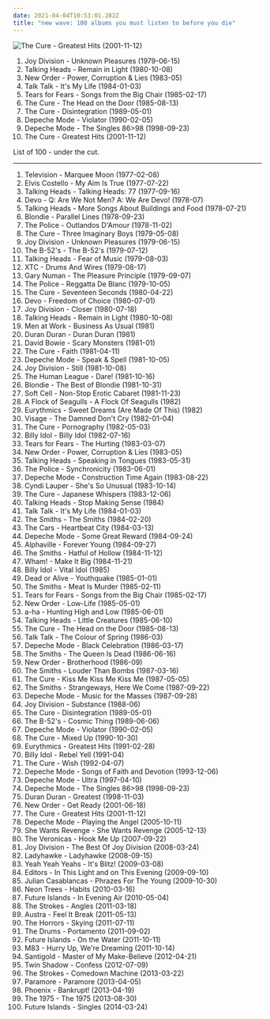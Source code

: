 ```yaml
---
date: 2021-04-04T10:53:01.282Z
title: "new wave: 100 albums you must listen to before you die"
---
```

![The Cure - Greatest Hits (2001-11-12)](http://coverartarchive.org/release/7ec269cf-7871-4ef3-86c7-867334d761ba/22848882016-500.jpg "The Cure - Greatest Hits (2001-11-12)")
<ol class="albums">
<li data-cover="https://via.placeholder.com/450" data-tags="post-punk" role="button">Joy Division - Unknown Pleasures (1979-06-15)</li>
<li data-cover="https://via.placeholder.com/450" data-tags="new wave" role="button">Talking Heads - Remain in Light (1980-10-08)</li>
<li data-cover="https://via.placeholder.com/450" data-tags="new wave, post-punk" role="button">New Order - Power, Corruption & Lies (1983-05)</li>
<li data-cover="https://img.discogs.com/LM8XDDJAl7zeJ_xrgMM4Kt7uMU8=/fit-in/372x595/filters:strip_icc():format(jpeg):mode_rgb():quality(90)/discogs-images/R-972448-1215538670.jpeg.jpg" data-tags="new wave" role="button">Talk Talk - It's My Life (1984-01-03)</li>
<li data-cover="http://coverartarchive.org/release/714c8fa2-0a75-470b-a5d3-3709e41aa6dd/4361451627-500.jpg" data-tags="80s, new wave" role="button">Tears for Fears - Songs from the Big Chair (1985-02-17)</li>
<li data-cover="http://coverartarchive.org/release/bc1bf979-4889-3d5e-8edd-bf1bcffa80c3/23483858382-500.jpg" data-tags="new wave, 80s" role="button">The Cure - The Head on the Door (1985-08-13)</li>
<li data-cover="http://coverartarchive.org/release/91fa2331-d8b4-4d1f-aa4d-53b1c54853e5/20885075891-500.jpg" data-tags="80s, new wave" role="button">The Cure - Disintegration (1989-05-01)</li>
<li data-cover="https://img.discogs.com/3iegZ_HzM2EWcgOWBaN3CfRedyo=/fit-in/500x505/filters:strip_icc():format(jpeg):mode_rgb():quality(90)/discogs-images/R-467428-1117836841.jpg.jpg" data-tags="synthpop, new wave, 90s" role="button">Depeche Mode - Violator (1990-02-05)</li>
<li data-cover="http://coverartarchive.org/release/4f8949d4-fd67-3d8a-85d3-2f9f3ca70317/19430444042-500.jpg" data-tags="electronic, new wave, 80s" role="button">Depeche Mode - The Singles 86>98 (1998-09-23)</li>
<li data-cover="http://coverartarchive.org/release/7ec269cf-7871-4ef3-86c7-867334d761ba/22848882016-500.jpg" data-tags="new wave, alternative, 80s" role="button">The Cure - Greatest Hits (2001-11-12)</li>
</ol>
List of 100 - under the cut.
<!-- more -->

_________________

<ol class="albums">
<li data-cover="http://coverartarchive.org/release/5fb363d1-3bee-44ce-acfc-43fdb0d7c4aa/2761546755-500.jpg" data-tags="post-punk, 70s" role="button">
Television - Marquee Moon (1977-02-08)
</li>
<li data-cover="https://img.discogs.com/1Dc6HzwqHTsh0Vyn4rfokptRoAA=/fit-in/300x294/filters:strip_icc():format(jpeg):mode_rgb():quality(90)/discogs-images/R-8208782-1457185930-1152.jpeg.jpg" data-tags="rock, new wave, 70s, singer-songwriter" role="button">
Elvis Costello - My Aim Is True (1977-07-22)
</li>
<li data-cover="https://via.placeholder.com/450" data-tags="new wave" role="button">
Talking Heads - Talking Heads: 77 (1977-09-16)
</li>
<li data-cover="https://via.placeholder.com/450" data-tags="new wave, post-punk" role="button">
Devo - Q: Are We Not Men? A: We Are Devo! (1978-07)
</li>
<li data-cover="https://via.placeholder.com/450" data-tags="new wave" role="button">
Talking Heads - More Songs About Buildings and Food (1978-07-21)
</li>
<li data-cover="https://via.placeholder.com/450" data-tags="new wave, 70s" role="button">
Blondie - Parallel Lines (1978-09-23)
</li>
<li data-cover="https://via.placeholder.com/450" data-tags="rock, new wave" role="button">
The Police - Outlandos D'Amour (1978-11-02)
</li>
<li data-cover="http://coverartarchive.org/release/9b62f7ca-2b74-3a22-b76f-c0c184466a3a/7904776862-500.jpg" data-tags="post-punk, new wave" role="button">
The Cure - Three Imaginary Boys (1979-05-08)
</li>
<li data-cover="https://via.placeholder.com/450" data-tags="post-punk" role="button">
Joy Division - Unknown Pleasures (1979-06-15)
</li>
<li data-cover="http://coverartarchive.org/release/b154790a-643e-4780-9b8f-c5a5639dd392/5527662505-500.jpg" data-tags="new wave" role="button">
The B-52's - The B-52's (1979-07-12)
</li>
<li data-cover="http://coverartarchive.org/release/621b308e-ef79-4c7a-aa87-1f47885a709b/9312152547-500.jpg" data-tags="new wave" role="button">
Talking Heads - Fear of Music (1979-08-03)
</li>
<li data-cover="https://via.placeholder.com/450" data-tags="new wave" role="button">
XTC - Drums And Wires (1979-08-17)
</li>
<li data-cover="https://via.placeholder.com/450" data-tags="new wave" role="button">
Gary Numan - The Pleasure Principle (1979-09-07)
</li>
<li data-cover="https://img.discogs.com/U2nZ8iSH36bCCN6lvbTeeRi4tLk=/fit-in/600x596/filters:strip_icc():format(jpeg):mode_rgb():quality(90)/discogs-images/R-5740095-1401357060-1280.jpeg.jpg" data-tags="rock, new wave, classic rock" role="button">
The Police - Reggatta De Blanc (1979-10-05)
</li>
<li data-cover="http://coverartarchive.org/release/710f4e35-a355-45ba-b61f-2a969ff8e870/12483197648-500.jpg" data-tags="post-punk" role="button">
The Cure - Seventeen Seconds (1980-04-22)
</li>
<li data-cover="https://via.placeholder.com/450" data-tags="new wave" role="button">
Devo - Freedom of Choice (1980-07-01)
</li>
<li data-cover="http://coverartarchive.org/release/97d8bb43-f46f-3460-92dc-d6acdb3f1279/14969806130-500.jpg" data-tags="post-punk" role="button">
Joy Division - Closer (1980-07-18)
</li>
<li data-cover="https://via.placeholder.com/450" data-tags="new wave" role="button">
Talking Heads - Remain in Light (1980-10-08)
</li>
<li data-cover="https://img.discogs.com/5INQkJ-YqonkcbHqAS2aeTb_TGg=/fit-in/317x500/filters:strip_icc():format(jpeg):mode_rgb():quality(90)/discogs-images/R-771388-1157538601.jpeg.jpg" data-tags="80s" role="button">
Men at Work - Business As Usual (1981)
</li>
<li data-cover="https://img.discogs.com/cfc9e7fd50d7c9c08931869b95f6849a01d0635d/images/spacer.gif" data-tags="80s, new wave" role="button">
Duran Duran - Duran Duran (1981)
</li>
<li data-cover="http://coverartarchive.org/release/70814e13-d7e6-453f-b60e-a347ea238a7c/5169972689-500.jpg" data-tags="new wave" role="button">
David Bowie - Scary Monsters (1981-01)
</li>
<li data-cover="http://coverartarchive.org/release/8d633474-f161-470b-b47c-cf6383f235a9/26974152489-500.jpg" data-tags="post-punk" role="button">
The Cure - Faith (1981-04-11)
</li>
<li data-cover="http://coverartarchive.org/release/91317176-bd6e-3047-97ef-9d1765ce3548/6441482610-500.jpg" data-tags="synthpop, new wave" role="button">
Depeche Mode - Speak & Spell (1981-10-05)
</li>
<li data-cover="https://via.placeholder.com/450" data-tags="post-punk, new wave" role="button">
Joy Division - Still (1981-10-08)
</li>
<li data-cover="http://coverartarchive.org/release/32dbc785-9a03-4603-9a77-930332a4334c/8018255801-500.jpg" data-tags="new wave, 80s" role="button">
The Human League - Dare! (1981-10-16)
</li>
<li data-cover="https://img.discogs.com/_HCeQlTaMB12MISn_0Ct3y7xXHw=/fit-in/600x600/filters:strip_icc():format(jpeg):mode_rgb():quality(90)/discogs-images/R-4564813-1368600329-9036.png.jpg" data-tags="80s, new wave" role="button">
Blondie - The Best of Blondie (1981-10-31)
</li>
<li data-cover="https://img.discogs.com/_W4tJSA3wZL_2eKIS2PwpID40ZE=/fit-in/600x600/filters:strip_icc():format(jpeg):mode_rgb():quality(90)/discogs-images/R-605541-1438207160-6998.jpeg.jpg" data-tags="80s, new wave, synthpop" role="button">
Soft Cell - Non-Stop Erotic Cabaret (1981-11-23)
</li>
<li data-cover="http://coverartarchive.org/release/79bbe18b-183d-3b96-9237-e24ef540b7d6/4557133682-500.jpg" data-tags="new wave, 80s" role="button">
A Flock of Seagulls - A Flock Of Seagulls (1982)
</li>
<li data-cover="https://via.placeholder.com/450" data-tags="new wave, 80s" role="button">
Eurythmics - Sweet Dreams (Are Made Of This) (1982)
</li>
<li data-cover="http://coverartarchive.org/release/c354b401-7722-4297-a26b-0822953fa829/14592166258-500.jpg" data-tags="new wave" role="button">
Visage - The Damned Don't Cry (1982-01-04)
</li>
<li data-cover="http://coverartarchive.org/release/b0d6d8ad-02d7-3f08-9128-47c734c2c446/7947353809-500.jpg" data-tags="post-punk, gothic rock" role="button">
The Cure - Pornography (1982-05-03)
</li>
<li data-cover="https://via.placeholder.com/450" data-tags="rock, 80s, new wave" role="button">
Billy Idol - Billy Idol (1982-07-16)
</li>
<li data-cover="http://coverartarchive.org/release/07297312-a07f-4888-bec2-e3e8fd1b20ba/7449691977-500.jpg" data-tags="80s, new wave" role="button">
Tears for Fears - The Hurting (1983-03-07)
</li>
<li data-cover="https://via.placeholder.com/450" data-tags="new wave, post-punk" role="button">
New Order - Power, Corruption & Lies (1983-05)
</li>
<li data-cover="http://coverartarchive.org/release/1da98992-f955-4de8-9efc-ac4d9a9cf047/5565481684-500.jpg" data-tags="new wave, 80s" role="button">
Talking Heads - Speaking in Tongues (1983-05-31)
</li>
<li data-cover="https://img.discogs.com/d_ik1sDXhr1urK-0ZFfZJaptosw=/fit-in/596x802/filters:strip_icc():format(jpeg):mode_rgb():quality(90)/discogs-images/R-1489931-1223560421.jpeg.jpg" data-tags="80s, rock, new wave" role="button">
The Police - Synchronicity (1983-06-01)
</li>
<li data-cover="http://coverartarchive.org/release/a24d7484-2e2f-3737-a897-657df6268363/7525226429-500.jpg" data-tags="new wave, synthpop" role="button">
Depeche Mode - Construction Time Again (1983-08-22)
</li>
<li data-cover="http://coverartarchive.org/release/ad5964d3-797e-34b4-95fa-43a9ae685bdb/27038420556-500.jpg" data-tags="80s, pop" role="button">
Cyndi Lauper - She's So Unusual (1983-10-14)
</li>
<li data-cover="http://coverartarchive.org/release/186edf0e-9c33-4233-8472-772c766d0f23/9667861123-500.jpg" data-tags="new wave, 80s" role="button">
The Cure - Japanese Whispers (1983-12-06)
</li>
<li data-cover="https://img.discogs.com/mEROh5D5nn0FvcZrEKopwnQYZS8=/fit-in/450x450/filters:strip_icc():format(jpeg):mode_rgb():quality(90)/discogs-images/R-3644792-1365379808-5746.jpeg.jpg" data-tags="80s, new wave" role="button">
Talking Heads - Stop Making Sense (1984)
</li>
<li data-cover="https://img.discogs.com/LM8XDDJAl7zeJ_xrgMM4Kt7uMU8=/fit-in/372x595/filters:strip_icc():format(jpeg):mode_rgb():quality(90)/discogs-images/R-972448-1215538670.jpeg.jpg" data-tags="new wave" role="button">
Talk Talk - It's My Life (1984-01-03)
</li>
<li data-cover="http://coverartarchive.org/release/0299e566-f951-440f-bb63-8d6608aff482/6126735758-500.jpg" data-tags="80s" role="button">
The Smiths - The Smiths (1984-02-20)
</li>
<li data-cover="https://img.discogs.com/z8Q9leVMQuC8hHHkhTs-5AsxqmE=/fit-in/512x512/filters:strip_icc():format(jpeg):mode_rgb():quality(90)/discogs-images/R-8825613-1470291056-2482.jpeg.jpg" data-tags="80s" role="button">
The Cars - Heartbeat City (1984-03-13)
</li>
<li data-cover="http://coverartarchive.org/release/6b5b399d-14dc-3abb-a117-bdbc023faf82/20960144686-500.jpg" data-tags="80s, new wave, synthpop" role="button">
Depeche Mode - Some Great Reward (1984-09-24)
</li>
<li data-cover="http://coverartarchive.org/release/07e8b1d1-6fa7-3baa-8658-026060ae06c5/14454641304-500.jpg" data-tags="80s" role="button">
Alphaville - Forever Young (1984-09-27)
</li>
<li data-cover="http://coverartarchive.org/release/0b20070d-8be5-33e6-a0a9-bc9eae9ed20f/19686383184-500.jpg" data-tags="80s" role="button">
The Smiths - Hatful of Hollow (1984-11-12)
</li>
<li data-cover="http://coverartarchive.org/release/8587cf6d-3761-4cae-9acc-78770a13c758/14766989775-500.jpg" data-tags="80s, pop, new wave" role="button">
Wham! - Make It Big (1984-11-21)
</li>
<li data-cover="http://coverartarchive.org/release/08c1b5dc-8b44-4039-b86f-c0dc4975cc27/9230305954-500.jpg" data-tags="80s, rock, new wave" role="button">
Billy Idol - Vital Idol (1985)
</li>
<li data-cover="http://coverartarchive.org/release/169a1e71-09a1-49d5-b9c2-937b8fd9c855/6183399859-500.jpg" data-tags="80s, new wave, synthpop" role="button">
Dead or Alive - Youthquake (1985-01-01)
</li>
<li data-cover="http://coverartarchive.org/release/553849ea-0c72-3239-af7a-f59a8e048f0b/2589359162-500.jpg" data-tags="80s" role="button">
The Smiths - Meat Is Murder (1985-02-11)
</li>
<li data-cover="http://coverartarchive.org/release/714c8fa2-0a75-470b-a5d3-3709e41aa6dd/4361451627-500.jpg" data-tags="80s, new wave" role="button">
Tears for Fears - Songs from the Big Chair (1985-02-17)
</li>
<li data-cover="https://via.placeholder.com/450" data-tags="new wave, 80s" role="button">
New Order - Low-Life (1985-05-01)
</li>
<li data-cover="https://img.discogs.com/LNiRXux_wTZfTRrBTX1TqYy197Q=/fit-in/599x601/filters:strip_icc():format(jpeg):mode_rgb():quality(90)/discogs-images/R-194729-1232047944.jpeg.jpg" data-tags="80s" role="button">
a-ha - Hunting High and Low (1985-06-01)
</li>
<li data-cover="http://coverartarchive.org/release/205952c4-e54f-35a5-a299-5d16e600b23f/10919499939-500.jpg" data-tags="new wave, 80s" role="button">
Talking Heads - Little Creatures (1985-06-10)
</li>
<li data-cover="http://coverartarchive.org/release/bc1bf979-4889-3d5e-8edd-bf1bcffa80c3/23483858382-500.jpg" data-tags="new wave, 80s" role="button">
The Cure - The Head on the Door (1985-08-13)
</li>
<li data-cover="http://coverartarchive.org/release/053fc4d5-34e8-4757-9e16-29c91b36253b/23804216681-500.jpg" data-tags="80s, new wave, art pop" role="button">
Talk Talk - The Colour of Spring (1986-03)
</li>
<li data-cover="https://img.discogs.com/GROXvyXYNKr5uIydjfWHzA2oLZg=/fit-in/600x600/filters:strip_icc():format(jpeg):mode_rgb():quality(90)/discogs-images/R-448007-1336127526.jpeg.jpg" data-tags="synthpop, 80s, new wave" role="button">
Depeche Mode - Black Celebration (1986-03-17)
</li>
<li data-cover="https://img.discogs.com/HF1ofkULuDsTL_V2UxdDttIS7Jk=/fit-in/600x731/filters:strip_icc():format(jpeg):mode_rgb():quality(90)/discogs-images/R-4713437-1375187103-5195.jpeg.jpg" data-tags="80s" role="button">
The Smiths - The Queen Is Dead (1986-06-16)
</li>
<li data-cover="http://coverartarchive.org/release/0bbb5a12-42f2-4bc2-81af-2a895e2e2572/26059563062-500.jpg" data-tags="80s, new wave" role="button">
New Order - Brotherhood (1986-09)
</li>
<li data-cover="http://coverartarchive.org/release/c0da7fda-06a8-452c-b25b-9aa320f7409d/4734396063-500.jpg" data-tags="80s" role="button">
The Smiths - Louder Than Bombs (1987-03-16)
</li>
<li data-cover="http://coverartarchive.org/release/03a3acfb-67ee-3353-a3f9-65a1af3a626e/7947298813-500.jpg" data-tags="post-punk, new wave, 80s, alternative" role="button">
The Cure - Kiss Me Kiss Me Kiss Me (1987-05-05)
</li>
<li data-cover="http://coverartarchive.org/release/832c3cd6-effa-3e5f-a6e1-273cfd2d9c27/21363854627-500.jpg" data-tags="80s" role="button">
The Smiths - Strangeways, Here We Come (1987-09-22)
</li>
<li data-cover="http://coverartarchive.org/release/4577ed01-57ad-3826-800b-e0c4d4998611/9417546640-500.jpg" data-tags="synthpop, 80s, new wave, electronic" role="button">
Depeche Mode - Music for the Masses (1987-09-28)
</li>
<li data-cover="http://coverartarchive.org/release/baab3587-e387-32f0-b68e-6af5d73347e2/15851774994-500.jpg" data-tags="post-punk" role="button">
Joy Division - Substance (1988-06)
</li>
<li data-cover="http://coverartarchive.org/release/91fa2331-d8b4-4d1f-aa4d-53b1c54853e5/20885075891-500.jpg" data-tags="80s, new wave" role="button">
The Cure - Disintegration (1989-05-01)
</li>
<li data-cover="https://via.placeholder.com/450" data-tags="new wave" role="button">
The B-52's - Cosmic Thing (1989-06-06)
</li>
<li data-cover="https://img.discogs.com/3iegZ_HzM2EWcgOWBaN3CfRedyo=/fit-in/500x505/filters:strip_icc():format(jpeg):mode_rgb():quality(90)/discogs-images/R-467428-1117836841.jpg.jpg" data-tags="synthpop, new wave, 90s" role="button">
Depeche Mode - Violator (1990-02-05)
</li>
<li data-cover="http://coverartarchive.org/release/b1bad019-ee7b-437a-a587-d314d4541892/2461283124-500.jpg" data-tags="new wave, alternative, remix" role="button">
The Cure - Mixed Up (1990-10-30)
</li>
<li data-cover="http://coverartarchive.org/release/28bb674b-dc21-3a26-92a9-ced106a4165c/2633457554-500.jpg" data-tags="pop, 80s" role="button">
Eurythmics - Greatest Hits (1991-02-28)
</li>
<li data-cover="https://img.discogs.com/ivCBfo__6eYzRKG2nAmera5e6Vs=/fit-in/600x942/filters:strip_icc():format(jpeg):mode_rgb():quality(90)/discogs-images/R-632962-1464451929-7538.jpeg.jpg" data-tags="80s, new wave" role="button">
Billy Idol - Rebel Yell (1991-04)
</li>
<li data-cover="http://coverartarchive.org/release/4284b81f-1731-313a-a4de-58b4c18a754a/5808321423-500.jpg" data-tags="90s, alternative" role="button">
The Cure - Wish (1992-04-07)
</li>
<li data-cover="https://img.discogs.com/T1N1f1AXU1XTKd-IPo2E4YM5Cms=/fit-in/600x606/filters:strip_icc():format(jpeg):mode_rgb():quality(90)/discogs-images/R-1771648-1245254037.jpeg.jpg" data-tags="electronic" role="button">
Depeche Mode - Songs of Faith and Devotion (1993-12-06)
</li>
<li data-cover="http://coverartarchive.org/release/127b9b29-4252-463b-9d9a-30b888c19867/9417557840-500.jpg" data-tags="electronic, synthpop, 90s" role="button">
Depeche Mode - Ultra (1997-04-10)
</li>
<li data-cover="http://coverartarchive.org/release/4f8949d4-fd67-3d8a-85d3-2f9f3ca70317/19430444042-500.jpg" data-tags="electronic, new wave, 80s" role="button">
Depeche Mode - The Singles 86>98 (1998-09-23)
</li>
<li data-cover="http://coverartarchive.org/release/d3e32877-939c-4a93-b458-250c3570ebe5/7100039098-500.jpg" data-tags="80s" role="button">
Duran Duran - Greatest (1998-11-03)
</li>
<li data-cover="http://coverartarchive.org/release/ab9c5e53-5e3d-30b6-9ef3-c8c508aa2718/26802894043-500.jpg" data-tags="new wave" role="button">
New Order - Get Ready (2001-06-18)
</li>
<li data-cover="http://coverartarchive.org/release/7ec269cf-7871-4ef3-86c7-867334d761ba/22848882016-500.jpg" data-tags="new wave, alternative, 80s" role="button">
The Cure - Greatest Hits (2001-11-12)
</li>
<li data-cover="http://coverartarchive.org/release/d502300a-494d-42f0-a63c-b66581116f87/7526465944-500.jpg" data-tags="electronic, synthpop" role="button">
Depeche Mode - Playing the Angel (2005-10-11)
</li>
<li data-cover="http://coverartarchive.org/release/86427535-9abb-4681-8c88-5c651e55d62a/8353381352-500.jpg" data-tags="darkwave" role="button">
She Wants Revenge - She Wants Revenge (2005-12-13)
</li>
<li data-cover="https://img.discogs.com/ydFTaKjCjbLEGEOwccl2J6vY2xI=/fit-in/600x600/filters:strip_icc():format(jpeg):mode_rgb():quality(90)/discogs-images/R-14786700-1581593232-4035.jpeg.jpg" data-tags="pop, electropop" role="button">
The Veronicas - Hook Me Up (2007-09-22)
</li>
<li data-cover="http://coverartarchive.org/release/add9be65-7960-4fb7-beac-c4c34243b095/9370672975-500.jpg" data-tags="rock, new wave, post-punk" role="button">
Joy Division - The Best Of Joy Division (2008-03-24)
</li>
<li data-cover="https://img.discogs.com/UQqe0QucApRxcNb-MKjL7rtWcDw=/fit-in/512x451/filters:strip_icc():format(jpeg):mode_rgb():quality(90)/discogs-images/R-1474638-1224657234.jpeg.jpg" data-tags="electropop" role="button">
Ladyhawke - Ladyhawke (2008-09-15)
</li>
<li data-cover="https://img.discogs.com/hAsdCP8W7PCsQ9jc1hfhyJaPzNo=/fit-in/600x538/filters:strip_icc():format(jpeg):mode_rgb():quality(90)/discogs-images/R-1728357-1239562265.jpeg.jpg" data-tags="alternative, rock, indie rock" role="button">
Yeah Yeah Yeahs - It's Blitz! (2009-03-08)
</li>
<li data-cover="https://img.discogs.com/ZrzWeONUtVrJz4UzL1bO3auIr7U=/fit-in/600x589/filters:strip_icc():format(jpeg):mode_rgb():quality(90)/discogs-images/R-2084980-1423077313-1815.jpeg.jpg" data-tags="synthpop, electronic, post-punk, alternative, post-punk revival" role="button">
Editors - In This Light and on This Evening (2009-09-10)
</li>
<li data-cover="https://img.discogs.com/p__qwB22Af-f2Y0Yr-lLPWyJ9JQ=/fit-in/600x600/filters:strip_icc():format(jpeg):mode_rgb():quality(90)/discogs-images/R-1993310-1257429489.jpeg.jpg" data-tags="indie" role="button">
Julian Casablancas - Phrazes For The Young (2009-10-30)
</li>
<li data-cover="http://coverartarchive.org/release/19efd349-98a3-4cc1-a4f9-20fd96422204/28146630690-500.jpg" data-tags="alternative, animal" role="button">
Neon Trees - Habits (2010-03-16)
</li>
<li data-cover="http://coverartarchive.org/release/5ce79023-6a71-4a92-bf65-eaa6213c4944/8377341613-500.jpg" data-tags="new wave" role="button">
Future Islands - In Evening Air (2010-05-04)
</li>
<li data-cover="https://via.placeholder.com/450" data-tags="indie rock" role="button">
The Strokes - Angles (2011-03-18)
</li>
<li data-cover="http://coverartarchive.org/release/5e8aec59-129c-4cb4-b894-5e59edb5c4ca/4261741516-500.jpg" data-tags="indie electronic, new wave, alternative, synthpop" role="button">
Austra - Feel It Break (2011-05-13)
</li>
<li data-cover="http://coverartarchive.org/release/fcb2858e-81e4-456f-a59e-d0d2e1b9919e/7135784939-500.jpg" data-tags="shoegaze, new wave" role="button">
The Horrors - Skying (2011-07-11)
</li>
<li data-cover="http://coverartarchive.org/release/b6b21d16-021f-48fe-a575-c46320cf3107/28325780282-500.jpg" data-tags="indie pop, new wave" role="button">
The Drums - Portamento (2011-09-02)
</li>
<li data-cover="http://coverartarchive.org/release/cdd5d8c4-21c4-40cc-9dee-a32b96ccd672/27110182808-500.jpg" data-tags="new wave" role="button">
Future Islands - On the Water (2011-10-11)
</li>
<li data-cover="http://coverartarchive.org/release/0b87ebcf-216b-4255-9c19-93c12861f173/1900040046-500.jpg" data-tags="electronic, dream pop, shoegaze" role="button">
M83 - Hurry Up, We're Dreaming (2011-10-14)
</li>
<li data-cover="http://coverartarchive.org/release/d80496fb-c5ea-4625-adb3-1b3dbabd0fae/2216131525-500.jpg" data-tags="electronic, indie, dub, new wave" role="button">
Santigold - Master of My Make-Believe (2012-04-21)
</li>
<li data-cover="http://coverartarchive.org/release/5cc18898-c270-40c2-b319-9c5382261df0/1500340877-500.jpg" data-tags="new wave, 4ad" role="button">
Twin Shadow - Confess (2012-07-09)
</li>
<li data-cover="https://via.placeholder.com/450" data-tags="indie rock" role="button">
The Strokes - Comedown Machine (2013-03-22)
</li>
<li data-cover="https://img.discogs.com/gqV7z6TvbtaV1-ZYmoScs8X-Qc8=/fit-in/225x225/filters:strip_icc():format(jpeg):mode_rgb():quality(90)/discogs-images/R-6018432-1408954698-5308.jpeg.jpg" data-tags="alternative, rock, pop punk, alternative rock" role="button">
Paramore - Paramore (2013-04-05)
</li>
<li data-cover="http://coverartarchive.org/release/973b2b04-71dd-4d49-a4bd-1675fd5f717e/5527585795-500.jpg" data-tags="alternative rock, french, indie rock" role="button">
Phoenix - Bankrupt! (2013-04-19)
</li>
<li data-cover="http://coverartarchive.org/release/ac2b87af-2774-4575-a72a-db31c8865264/5068034405-500.jpg" data-tags="indie rock, indie pop" role="button">
The 1975 - The 1975 (2013-08-30)
</li>
<li data-cover="http://coverartarchive.org/release/75ba334b-439c-4bd6-80ef-a23440c7ea58/6521617315-500.jpg" data-tags="new wave, 4ad, electronic, indie, 10s, 2014: albums" role="button">
Future Islands - Singles (2014-03-24)
</li>
</ol>
